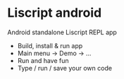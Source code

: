 # Liscript android

Android standalone Liscript REPL app

- Build, install & run app
- Main menu -> Demo -> ...
- Run and have fun
- Type / run / save your own code
